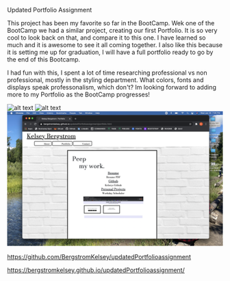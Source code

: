 Updated Portfolio Assignment

This project has been my favorite so far in the BootCamp. Wek one of the BootCamp we had a similar project, creating our first Portfolio. It is so very cool to look back on that, and compare it to this one. I have learned so much and it is awesome to see it all coming together. I also like this because it is setting me up for graduation, I will have a full portfolio ready to go by the end of this Bootcamp.

I had fun with this, I spent a lot of time researching professional vs non professional, mostly in the styling department. What colors, fonts and displays speak professonalism, which don't? Im looking forward to adding more to my Portfolio as the BootCamp progresses!

![alt text](assets/deploy1.png) 
![alt text](assets/deploy3.png) 
![alt text](assets/depoly2.png) 


https://github.com/BergstromKelsey/updatedPortfolioassignment

https://bergstromkelsey.github.io/updatedPortfolioassignment/

